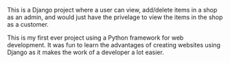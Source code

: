 This is a Django project where a user can view, add/delete items in a shop as an admin, and would just have the privelage to view the items in the shop as a customer.

This is my first ever project using a Python framework for web development. It was fun to learn the advantages of creating websites using Django as it makes the work of a developer a lot easier.
